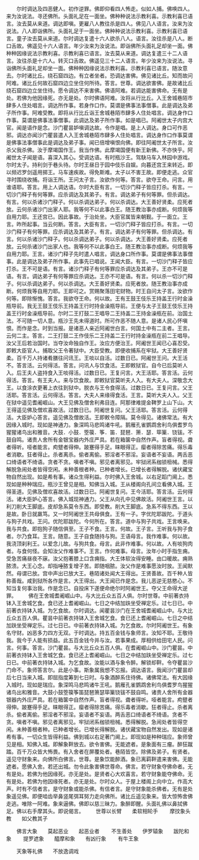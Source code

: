 <!-- { "loadSidebar": true } -->
　　尔时调达及四恶健人。初作逆罪。佛即仰看四人怖走。似如人捕。佛唤四人。来为汝说法。寻还佛所。头面礼足在一面坐。佛种种说法示教利喜。示教利喜已语言。汝去莫从来道。调达即嗔。更雇八人教往杀是四人。佛见八人语言。汝来为汝说法。八人即诣佛所。头面礼足于一面坐。佛种种说法示教利喜。示教利喜已语言。童子汝去莫从来道。尔时调达复遣十六人欲杀八人。语言。汝往杀是八人。断口舌故。佛遥见十六人语言。年少汝来为汝说法。即诣佛所头面礼足却坐一面。佛种种因缘说法示教利喜。示教利喜已语言。汝去莫从来道。调达复遣三十二人语言。汝往杀是十六人。转灭口舌故。佛遥见三十二人语言。年少汝来为汝说法。寻诣佛所头面礼足却坐一面。佛种种因缘说法示教利喜。示教利喜已语言。随汝意去。尔时诸比丘。绕石窟四边。有立者坐者。恐调达害佛。佛见诸比丘。知而故问阿难。诸比丘何故石窟四边立坐住何所待。答言。世尊。调达欲害佛。是故诸比丘绕石窟四边立坐住待。愿令调达不来害佛。佛语阿难。若调达能害佛命。无有是处。若佛为他因缘死。亦无是处。尔时佛语阿难。汝将从行比丘。入王舍城巷陌市肆多人住处唱言。调达所作事。若身作口作。莫谓是佛事法事僧事。此是调达及弟子所作事。阿难受教。即将从行比丘诣王舍城巷陌市肆多人住处唱言。调达身作口作事。莫谓是佛事法事僧事。此调达及弟子所作事。如是唱已。阿阇世太子内宫大官。闻是语作是念。沙门瞿昙妒嗔调达故。令作是唱。是上人调达。身口可作恶邪。调达亦闻沙门瞿昙遣人入王舍城巷陌市肆多人住处唱言。调达身作口作事莫谓是佛事法事僧事此是调达及弟子事。闻已倍增嗔恨向佛。即往阿阇世太子所言。汝杀父我杀佛。汝于摩竭国作王。我当作佛。此摩竭国便有新王新佛。不亦快乎。阿阇世太子闻是语。喜深入其心。受调达语。有时瓶沙王。驾駃马车入林园中游戏。尔时太子。持利剑于巷头待。尔时王昼日于园中伎乐自娱。向暮还宫王来转近。即以频迟罗剑遥用掷王。马车速疾故。得免斯难。太子以不害王故。即便走逃。众官寻时围绕收捕。将诣王所。王问太子言。汝欲作何等。答言。欲夺王命。问言。用谁语耶。答言。用上人调达语。尔时大臣有言。一切沙门释子皆应打杀。有言。一切沙门释子有何等罪。应杀调达及其弟子。有言。调达弟子有何等罪。但杀调达。有言。何以杀诸沙门释子。何以杀调达弟子。何以杀调达。大王善好贤柔。应死者放。云何杀诸沙门出家人耶。我等何不以此事白王。随王教治事亦成断。何烦我等自用力耶。王还宫已。因此事故。于治处坐。大臣官属皆来朝觐。于一面立。王言。昨所起事。当云何断。答言。大臣有言。一切沙门释子皆应打杀。有言。一切沙门释子有何等罪。应杀调达及其弟子。有言。调达弟子有何等罪。但杀调达。有言。何以杀诸沙门释子。何以杀调达弟子。何以杀调达。大王善好贤柔。应死者放。云何杀诸沙门出家人也。我等何不以此事白王。随王教治事亦成断。何烦我等自用力耶。王言。诸沙门释子先时遣人唱言。调达身口所作事。莫谓是佛事法事僧事。此是调达及弟子所作事。此事先已唱说。王闻大臣。有言。一切沙门释子皆应打杀。王不可是语。有言。诸沙门释子有何等罪应杀调达及其弟子。王亦不可是语。有言。调达弟子有何等罪应杀调达。王亦不可是语。有言。何以杀一切沙门释子。何以杀调达弟子。何以杀调达。大王善好贤柔。应死者放。随王教治事亦成断。何烦我等自用力耶。王即可之。赏赐聚落田宅财物。时王自问太子言。汝欲作何等。即除惭愧。答言。我欲夺王命。何以故。王有王鼓王伎乐王持盖王行时金澡瓶导前。我无王鼓王伎乐王持盖王行时持金澡瓶导前。王便与太子王鼓王伎乐王持盖王行时金澡瓶导前。尔时二王打鼓二王唱导二王持盖二王持金澡瓶在前。治国土法。不可随一切人意。瓶沙王先未得道时。所可作恶不随人意。是诸人民心怀嗔恨。而作是念。时到当报。是诸恶人亲近阿阇世白言。何国土中有二主者。王言。云何二主。答言。二王打鼓二王作伎乐二王持盖二王行时持金澡瓶在前二王唱导。汝父王后若治国时。当夺汝命独自作王。汝应方便治王。阿阇世王闻已心喜忍受。即敕大臣官人。捕取父王令著狱中。大臣受教。即便收捕系在牢狱。大王善好贤柔。百千万人持诸肴膳往问讯王。王啖以自活。过数日已。阿阇世王问。大王活不。答言活。云何得活。答言。问讯人与饮食活。王即敕狱官。自今已后莫听人入。后王夫人盗持食入王啖得活。过数日已。王复问言。大王活耶。答言活。云何得活。答言。有王夫人。来与饮食故。即敕狱官莫听夫人入。有大夫人。深敬念大王。以食涂衣更著上衣往到狱中。脱衣与王令食得活。过数日已。王复问言。父王活耶。答言活。云何得活。答言。大夫人来缘得食活。王言。莫听大夫人入。父王在狱中遥见耆阇崛山。大王见佛及僧舍利弗目连。阿那律难提金鞞罗上山下山。大王得遥见佛及僧欢喜故活。过数日已。阿阇世复问。父王活耶。答言活。云何得活。大臣妒心答言。遥见佛及僧故活。王即敕令障隔。莫令得见。诸佛常法。有大因缘入城时。现如是神通力。象深鸣马悲鸣诸牛吼。鹅雁孔雀鹦鹉舍利鸟俱耆罗鸟猩猩诸鸟出和雅音。大鼓．小鼓．箜篌．筝．笛．琵琶．箫．瑟．筚篥．铙钹。不鼓自鸣。诸贵人舍所有金银宝器内外庄严具。若在箱箧中自然作声。盲者得视。聋者得听。哑者能言。痀躄者得伸。跛蹇得手足。睐眼得正。瘿者得除苦痛。得乐毒者消歇。狂者得止。杀者离杀。偷者离偷。邪淫者不邪淫。妄语者不妄语。两舌恶口绮语者不绮语。贪者不贪。嗔者不嗔。邪见者离邪见。牢狱闭系枷锁杻械。悉得解脱急闹处者皆得空闲。未种善根者种。已种者增长。已增长者得解脱。诸伏藏宝物自然出现。如是希有事。诸众生得利益。尔时佛入王舍城。以右足蹈门阃上。悉现如是种种瑞应。瓶沙王曾见是相。知佛当入城。王从楼阁向孔间立看佛入城。王得圣道。见佛及僧欢喜故活。过数日已。阿阇世复问。王今活耶。答言活。云何得活。诸大臣妒心答言。佛入城现神通力。父王从向孔中见佛故活。阿阇世王言。以利刀削大王脚底。皮却急系莫令东西。即受教。削大王脚底。急系不得东西。王以是故。卧日就羸笃。又一时阿阇世王共母俱食。王有一子。字优陀耶跋陀。于道头与狗子共戏。王问。优陀耶跋陀。今何所在。答言。道中与狗子共戏。王言唤来。我与共食。即抱狗子随信俱至。王子不食。王言。何故。王子言。王听我与狗子食者。尔乃食耳。王言。随意。王子自食随持与狗。王语母言。我作难事。何以故。我浇顶刹利王。以爱念儿故。与狗共食。母言。此非作难事。何以故。人有啖狗肉者。与食何怪。会知汝父作难事不。王言。作何难事。母言。汝年小时手指生痈。受急苦痛昼夜不寐。汝父抱著膝上口含痈指。大王体软汝得安睡。由口暖故。痈熟脓溃。大王心念。却指唾脓复增子苦。即随咽脓。汝父作是难事愿汝时放。王闻默然。母谓已放。宫中声出已放大王。巷陌诸处闻大王得出。王贤善故。百千种人皆称善哉。咸到狱所各作是言。大王得出。大王闻已作是念。我儿恶逆无慈愍心。不知当复何事治我。作是念已。自投床下遂便命绝尔时阿阇世王。夺父王命得大逆罪。
　　佛在王舍城耆阇崛山中。与大比丘众五百人俱。尔时世尊。中前著衣持钵入王舍城乞食。食已还上耆阇崛山。七日之中结加趺坐受禅定乐。过七日已。中前著衣持钵入城。为乞食故。尔时调达。闻瞿昙沙门在王舍城耆阇崛山中。与大比丘众五百人俱。瞿昙中前著衣持钵入王舍城乞食。食已还上耆阇崛山。七日之中结加趺坐受禅定乐。过七日已。中前著衣持钵入城。为乞食故。尔时阿阇世王。有象名守财。凶恶多力四方无双。于时调达。持五百金钱与象师言。汝知不耶。王敬待我。我今于人能有损益。此五百金钱今并与汝。若事果成。厚相供给田宅人民。问言。何事。答言。沙门瞿昙。与大比丘众五百人俱。在耆阇崛山中。沙门瞿昙。中前著衣持钵入王舍城乞食。食已还上耆阇崛山。七日之中结加趺坐受禅定乐。过七日已。中前著衣持钵入城。为乞食故。汝能以酒与象令醉。解锁却靽。令夺瞿昙沙门命不。象师答言尔。此是小事。斯象属我想不忘报。调达语言。我闻沙门瞿昙却后七日当来入城。即屈指度筹到七日时。与象酒醉系住待佛。诸佛常法。有大因缘入城时。现如是瑞应。象深鸣马悲鸣诸牛王吼。鹅雁孔雀鹦鹉舍利鸟俱耆罗鸟猩猩诸鸟出和雅音。大鼓小鼓箜篌筝笛琵琶箫瑟筚篥铙钹不鼓自鸣。诸贵人舍所有金器银器内外庄严具。若在箱箧中自然作声。盲者得视。聋者得听。哑者能言。痀躄者得伸。跛蹇得手足。睐眼得正。瘿者得除苦痛。得乐毒者消歇。狂者得止。杀者离杀。偷者离偷。邪淫者不邪淫。妄语者不妄语。两舌恶口绮语者不绮语。贪者不贪。嗔者不嗔。邪见者离邪见。牢狱闭系枷锁杻械。悉得解脱。急闹处者皆得空闲。未种善根者种。已种者增长。已增长得解脱。诸伏藏宝物自然发出。现如是诸希有事。一切众生皆得利益。佛到城以右足著门阃上。即现如是种种瑞应。象师曾见是相。知佛入城。即解象靽放去。欲令害佛。无能遮者。是象面有三瘤。醉狂蹴踏。百千万众皆大怖畏。有入舍者在屏覆处者。巷陌皆空。除佛及弟子。有贤者。遥见守财象来。向佛所白佛言。世尊。是象饮能醉酒。象已离羁靽遣来害佛。无能遮者。愿佛入舍。若还出城。勿令此象害佛世尊命。佛言。若守财象夺佛命者。无有是处。若佛为他因缘死。亦无是处。是贤者心大欢喜言。若守财象能夺佛命。无有是处。若佛为他因缘死者。亦无是处。尔时众人。于屋上楼阁上向中立。作高大声。时有不信者言。是守财象或能杀佛。有信者言。是守财象能杀佛者。无有是处象遥见佛。即便啮齿举鼻竖尾弭耳努力走向佛所。诸比丘遥见象来。皆大惊怖舍佛走逃。唯除一阿难。象来逼佛。佛即以慈三昧力。象醉即醒。头面礼佛以鼻拭佛足。佛以右手摩其头。即说偈言。
　　世尊以长臂　　柔软相轮手
　　摩抆象头教　　如父教其子

　　佛言大象　　莫起恶业　　起恶业者
　　不生善处　　伊罗辕象　　跋陀和象
　　提罗遮象　　醯摩和象　　有凶行象
　　有牛王象

　　天象等礼佛　　不放逸调戏
